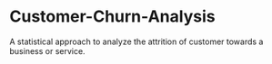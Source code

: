 # Customer-Churn-Analysis
A statistical approach to analyze the attrition of customer towards a business or service.
